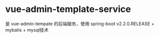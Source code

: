 # vue-admin-template-service
是 vue-admin-tempate 的后端服务，使用 spring-boot v2.2.0.RELEASE + mybatis + mysql技术

